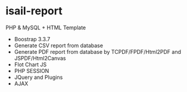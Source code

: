 # isail-report
PHP & MySQL + HTML Template
- Boostrap 3.3.7
- Generate CSV report from database
- Generate PDF report from database by TCPDF/FPDF/Html2PDF and JSPDF/Html2Canvas
- Flot Chart JS
- PHP SESSION
- JQuery and Plugins
- AJAX